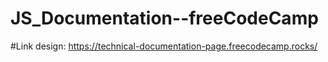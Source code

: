 # JS_Documentation--freeCodeCamp

#Link design: https://technical-documentation-page.freecodecamp.rocks/

